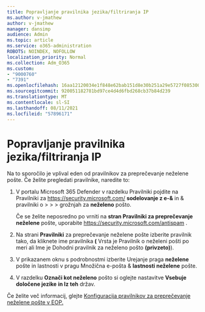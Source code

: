 ```yaml
---
title: Popravljanje pravilnika jezika/filtriranja IP
ms.author: v-jmathew
author: v-jmathew
manager: dansimp
audience: Admin
ms.topic: article
ms.service: o365-administration
ROBOTS: NOINDEX, NOFOLLOW
localization_priority: Normal
ms.collection: Adm_O365
ms.custom:
- "9000760"
- "7391"
ms.openlocfilehash: 16aa12120034e1f848e62bab151d8e30b251a29e5727f085300d74ca7b49ca52
ms.sourcegitcommit: 920051182781bd97ce4d4d6fbd268cb37b84d239
ms.translationtype: MT
ms.contentlocale: sl-SI
ms.lasthandoff: 08/11/2021
ms.locfileid: "57896171"
---
```

# <a name="fix-languageip-filter-policy"></a>Popravljanje pravilnika jezika/filtriranja IP

Na to sporočilo je vplival eden od pravilnikov za preprečevanje neželene pošte. Če želite pregledati pravilnike, naredite to:

1. V portalu Microsoft 365 Defender v razdelku Pravilniki pojdite na Pravilniki za <https://security.microsoft.com/> **sodelovanje z e-&** in & pravilniki o \>  \>  \>  grožnjah za **neželeno** pošto.

   Če se želite neposredno po vrniti na **stran Pravilniki za preprečevanje neželene** pošte, uporabite <https://security.microsoft.com/antispam> .

2. Na strani **Pravilniki** za preprečevanje neželene pošte izberite pravilnik tako, da  kliknete ime pravilnika **(** Vrsta je Pravilnik o neželeni pošti po meri ali Ime je Dohodni pravilnik za neželeno pošto **(privzeto)**). 
3. V prikazanem oknu s podrobnostmi izberite Urejanje praga **neželene** pošte in lastnosti v pragu Množična e-pošta & **lastnosti neželene** pošte.
4. V razdelku **Označi kot neželeno** pošto si oglejte nastavitve **Vsebuje določene jezike** **in Iz teh** držav.

Če želite več informacij, glejte [Konfiguracija pravilnikov za preprečevanje neželene pošte v EOP.](https://docs.microsoft.com/microsoft-365/security/office-365-security/configure-your-spam-filter-policies)
